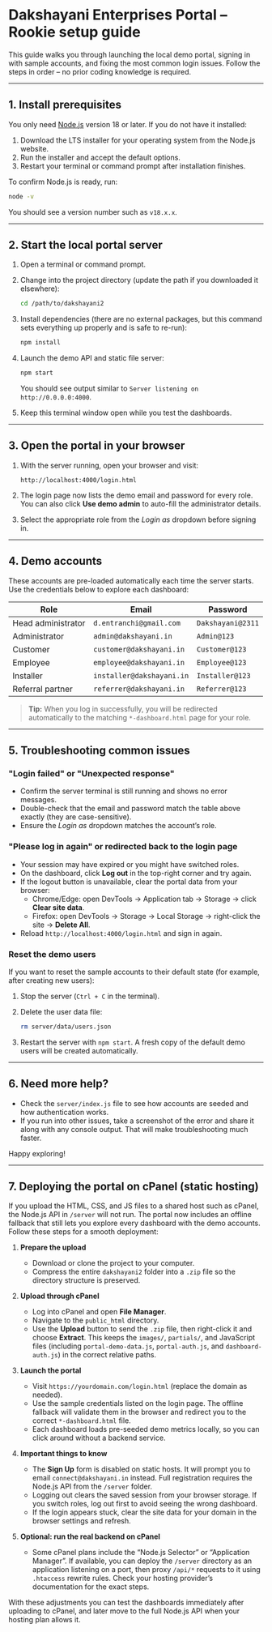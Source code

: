 # Dakshayani Enterprises Portal – Rookie setup guide

This guide walks you through launching the local demo portal, signing in with sample accounts, and fixing the most common login issues. Follow the steps in order – no prior coding knowledge is required.

---

## 1. Install prerequisites

You only need [Node.js](https://nodejs.org/) version 18 or later. If you do not have it installed:

1. Download the LTS installer for your operating system from the Node.js website.
2. Run the installer and accept the default options.
3. Restart your terminal or command prompt after installation finishes.

To confirm Node.js is ready, run:

```bash
node -v
```

You should see a version number such as `v18.x.x`.

---

## 2. Start the local portal server

1. Open a terminal or command prompt.
2. Change into the project directory (update the path if you downloaded it elsewhere):

   ```bash
   cd /path/to/dakshayani2
   ```

3. Install dependencies (there are no external packages, but this command sets everything up properly and is safe to re-run):

   ```bash
   npm install
   ```

4. Launch the demo API and static file server:

   ```bash
   npm start
   ```

   You should see output similar to `Server listening on http://0.0.0.0:4000`.

5. Keep this terminal window open while you test the dashboards.

---

## 3. Open the portal in your browser

1. With the server running, open your browser and visit:

   ```
   http://localhost:4000/login.html
   ```

2. The login page now lists the demo email and password for every role. You can also click **Use demo admin** to auto-fill the administrator details.

3. Select the appropriate role from the *Login as* dropdown before signing in.

---

## 4. Demo accounts

These accounts are pre-loaded automatically each time the server starts. Use the credentials below to explore each dashboard:

| Role                | Email                     | Password          |
| ------------------- | ------------------------- | ----------------- |
| Head administrator  | `d.entranchi@gmail.com`   | `Dakshayani@2311` |
| Administrator       | `admin@dakshayani.in`     | `Admin@123`       |
| Customer            | `customer@dakshayani.in`  | `Customer@123`    |
| Employee            | `employee@dakshayani.in`  | `Employee@123`    |
| Installer           | `installer@dakshayani.in` | `Installer@123`   |
| Referral partner    | `referrer@dakshayani.in`  | `Referrer@123`    |

> **Tip:** When you log in successfully, you will be redirected automatically to the matching `*-dashboard.html` page for your role.

---

## 5. Troubleshooting common issues

### "Login failed" or "Unexpected response"

- Confirm the server terminal is still running and shows no error messages.
- Double-check that the email and password match the table above exactly (they are case-sensitive).
- Ensure the *Login as* dropdown matches the account’s role.

### "Please log in again" or redirected back to the login page

- Your session may have expired or you might have switched roles.
- On the dashboard, click **Log out** in the top-right corner and try again.
- If the logout button is unavailable, clear the portal data from your browser:
  - Chrome/Edge: open DevTools → Application tab → Storage → click **Clear site data**.
  - Firefox: open DevTools → Storage → Local Storage → right-click the site → **Delete All**.
- Reload `http://localhost:4000/login.html` and sign in again.

### Reset the demo users

If you want to reset the sample accounts to their default state (for example, after creating new users):

1. Stop the server (`Ctrl + C` in the terminal).
2. Delete the user data file:

   ```bash
   rm server/data/users.json
   ```

3. Restart the server with `npm start`. A fresh copy of the default demo users will be created automatically.

---

## 6. Need more help?

- Check the `server/index.js` file to see how accounts are seeded and how authentication works.
- If you run into other issues, take a screenshot of the error and share it along with any console output. That will make troubleshooting much faster.

Happy exploring!

---

## 7. Deploying the portal on cPanel (static hosting)

If you upload the HTML, CSS, and JS files to a shared host such as cPanel, the Node.js API in `/server` will not run. The portal now includes an offline fallback that still lets you explore every dashboard with the demo accounts. Follow these steps for a smooth deployment:

1. **Prepare the upload**
   - Download or clone the project to your computer.
   - Compress the entire `dakshayani2` folder into a `.zip` file so the directory structure is preserved.

2. **Upload through cPanel**
   - Log into cPanel and open **File Manager**.
   - Navigate to the `public_html` directory.
   - Use the **Upload** button to send the `.zip` file, then right-click it and choose **Extract**. This keeps the `images/`, `partials/`, and JavaScript files (including `portal-demo-data.js`, `portal-auth.js`, and `dashboard-auth.js`) in the correct relative paths.

3. **Launch the portal**
   - Visit `https://yourdomain.com/login.html` (replace the domain as needed).
   - Use the sample credentials listed on the login page. The offline fallback will validate them in the browser and redirect you to the correct `*-dashboard.html` file.
   - Each dashboard loads pre-seeded demo metrics locally, so you can click around without a backend service.

4. **Important things to know**
   - The **Sign Up** form is disabled on static hosts. It will prompt you to email `connect@dakshayani.in` instead. Full registration requires the Node.js API from the `/server` folder.
   - Logging out clears the saved session from your browser storage. If you switch roles, log out first to avoid seeing the wrong dashboard.
   - If the login appears stuck, clear the site data for your domain in the browser settings and refresh.

5. **Optional: run the real backend on cPanel**
   - Some cPanel plans include the “Node.js Selector” or “Application Manager”. If available, you can deploy the `/server` directory as an application listening on a port, then proxy `/api/*` requests to it using `.htaccess` rewrite rules. Check your hosting provider’s documentation for the exact steps.

With these adjustments you can test the dashboards immediately after uploading to cPanel, and later move to the full Node.js API when your hosting plan allows it.

